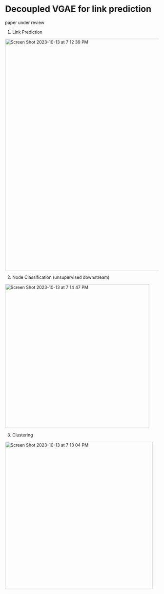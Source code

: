 # Decoupled VGAE for link prediction

paper under review 

1. Link Prediction

<img width="759" alt="Screen Shot 2023-10-13 at 7 12 39 PM" src="https://github.com/yoonsikcho/dvgae/assets/76997121/e0206df2-bf60-4112-ad6c-7bc412efe65f">

2. Node Classification (unsupervised downstream)

<img width="472" alt="Screen Shot 2023-10-13 at 7 14 47 PM" src="https://github.com/yoonsikcho/dvgae/assets/76997121/257fba9c-aadf-478a-b9ef-c0b794e589dc">

3. Clustering
<img width="483" alt="Screen Shot 2023-10-13 at 7 13 04 PM" src="https://github.com/yoonsikcho/dvgae/assets/76997121/20fd3615-282f-4dee-a6bb-7e6f3dbe4945">
